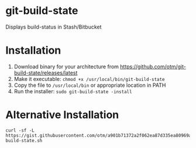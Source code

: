 # git-build-state
Displays build-status in Stash/Bitbucket

# Installation
1. Download binary for your architecture from https://github.com/otm/git-build-state/releases/latest
2. Make it executable: `chmod +x /usr/local/bin/git-build-state`
3. Copy the file to `/usr/local/bin` or appropriate location in PATH
4. Run the installer: `sudo git-build-state -install`

# Alternative Installation
```
curl -sf -L https://gist.githubusercontent.com/otm/a901b71372a2f062ea87d335ea80969a/raw/git-build-state.sh
```
